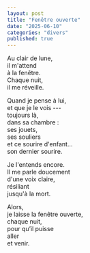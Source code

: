 ```yaml
---
layout: post
title: "Fenêtre ouverte"
date: "2025-06-10"
categories: "divers"
published: true
---
```


Au clair de lune,  
il m'attend  
à la fenêtre.  
Chaque nuit,  
il me réveille.  

Quand je pense à lui,  
et que je le vois ---  
toujours là,  
dans sa chambre :  
ses jouets,  
ses souliers  
et ce sourire d'enfant...  
son dernier sourire.

Je l'entends encore.  
Il me parle doucement  
d'une voix claire,  
résiliant  
jusqu'à la mort.  

Alors,  
je laisse la fenêtre ouverte,  
chaque nuit,  
pour qu’il puisse  
aller  
et venir.  
